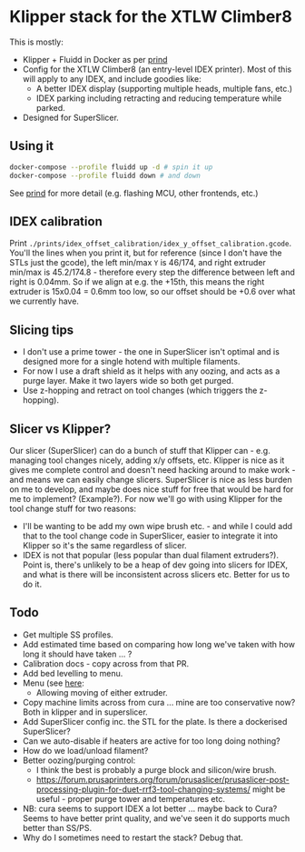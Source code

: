 # Klipper stack for the XTLW Climber8

This is mostly:

- Klipper + Fluidd in Docker as per [prind](https://github.com/mkuf/prind)
- Config for the XTLW Climber8 (an entry-level IDEX printer). Most of this will apply to any IDEX, and include goodies like:
  - A better IDEX display (supporting multiple heads, multiple fans, etc.)
  - IDEX parking including retracting and reducing temperature while parked.
- Designed for SuperSlicer.

## Using it

```sh
docker-compose --profile fluidd up -d # spin it up
docker-compose --profile fluidd down # and down
```

See [prind](https://github.com/mkuf/prind) for more detail (e.g. flashing MCU, other frontends, etc.)

## IDEX calibration

Print `./prints/idex_offset_calibration/idex_y_offset_calibration.gcode`. You'll the lines when you print it, but for reference (since I don't have the STLs just the gcode), the left min/max `Y` is 46/174, and right extruder min/max is 45.2/174.8 - therefore every step the difference between left and right is 0.04mm. So if we align at e.g. the +15th, this means the right extruder is 15x0.04 = 0.6mm too low, so our offset should be +0.6 over what we currently have.

## Slicing tips

- I don't use a prime tower - the one in SuperSlicer isn't optimal and is designed more for a single hotend with multiple filaments.
- For now I use a draft shield as it helps with any oozing, and acts as a purge layer. Make it two layers wide so both get purged.
- Use z-hopping and retract on tool changes (which triggers the z-hopping).

## Slicer vs Klipper?

Our slicer (SuperSlicer) can do a bunch of stuff that Klipper can - e.g. managing tool changes nicely, adding x/y offsets, etc. Klipper is nice as it gives me complete control and doesn't need hacking around to make work - and means we can easily change slicers. SuperSlicer is nice as less burden on me to develop, and maybe does nice stuff for free that would be hard for me to implement? (Example?). For now we'll go with using Klipper for the tool change stuff for two reasons:

- I'll be wanting to be add my own wipe brush etc. - and while I could add that to the tool change code in SuperSlicer, easier to integrate it into Klipper so it's the same regardless of slicer.
- IDEX is not that popular (less popular than dual filament extruders?). Point is, there's unlikely to be a heap of dev going into slicers for IDEX, and what is there will be inconsistent across slicers etc. Better for us to do it.

## Todo

- Get multiple SS profiles.
- Add estimated time based on comparing how long we've taken with how long it should have taken ... ?
- Calibration docs - copy across from that PR.
- Add bed levelling to menu.
- Menu (see [here](https://github.com/Klipper3d/klipper/blob/master/klippy/extras/display/menu.cfg):
  - Allowing moving of either extruder.
- Copy machine limits across from cura ... mine are too conservative now? Both in klipper and in superslicer.
- Add SuperSlicer config inc. the STL for the plate. Is there a dockerised SuperSlicer?
- Can we auto-disable if heaters are active for too long doing nothing?
- How do we load/unload filament?
- Better oozing/purging control:
  - I think the best is probably a purge block and silicon/wire brush. 
  - https://forum.prusaprinters.org/forum/prusaslicer/prusaslicer-post-processing-plugin-for-duet-rrf3-tool-changing-systems/ might be useful - proper purge tower and temperatures etc.
- NB: cura seems to support IDEX a lot better ... maybe back to Cura? Seems to have better print quality, and we've seen it do supports much better than SS/PS.
- Why do I sometimes need to restart the stack? Debug that.